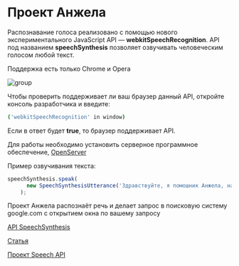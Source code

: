 # Проект Анжела

Распознавание голоса реализовано с помощью нового экспериментального JavaScript API — **webkitSpeechRecognition**. API под названием **speechSynthesis** позволяет озвучивать человеческим голосом любой текст.

Поддержка есть только Chrome и Opera

![group](https://github.com/stankin/inet-2017/blob/master/idm-17-04/Korostelev/SpeechRecognition.JPG)

Чтобы проверить поддерживает ли ваш браузер данный API, откройте консоль разработчика и введите:
```bash
('webkitSpeechRecognition' in window)
```
Если в ответ будет **true**, то браузер поддерживает API.

Для работы необходимо установить серверное программное обеспечение, [OpenServer](https://ospanel.io/download/)

Пример озвучивания текста:
```javascript
speechSynthesis.speak(
	  new SpeechSynthesisUtterance('Здравствуйте, я помошник Анжела, нажмите микрофон и скажите что вам нужно')
	);
```
Проект Анжела распознаёт речь и делает запрос в поисковую систему google.com с открытием окна по вашему запросу

[API SpeechSynthesis](https://developer.mozilla.org/en-US/docs/Web/API/SpeechSynthesis)

[Статья]()

[Проект Speech API](https://github.com/stankin/inet-2017/tree/master/idm-17-04/Korostelev/Speech%20API)
